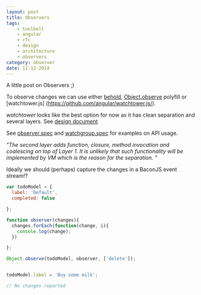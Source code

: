 ```yaml
---
layout: post
title: Observers
tags:
    - toolbelt
    - angular
    - rfc
    - design
    - architecture
    - observers
category: observer
date: 11-12-2014
---
```


A little post on Observers ;)

To observe changes we can use either [behold](https://www.npmjs.org/package/behold),  [Object.observe](https://github.com/Polymer/observe-js) polyfill or [watchtower.js] (https://github.com/angular/watchtower.js/).

*watchtower* looks like the best option for now as it has clean separation and several layers.
See [design document](https://docs.google.com/document/d/10W46qDNO8Dl0Uye3QX0oUDPYAwaPl0qNy73TVLjd1WI/edit#)

See [observer.spec](https://github.com/angular/watchtower.js/blob/master/test/observer.spec.js) and [watchgroup.spec](https://github.com/angular/watchtower.js/blob/master/test/watchgroup.spec.js) for examples on API usage.

<!--more-->

<cite>
"The second layer adds function, closure, method invocation and coalescing on top of Layer 1. It is unlikely that such functionality will be implemented by VM which is the reason for the separation. "
</cite>

Ideally we should (perhaps) capture the changes in a BaconJS event stream!?

```js
var todoModel = {
  label: 'Default',
  completed: false

};

function observer(changes){
  changes.forEach(function(change, i){
    console.log(change);
  })

};

Object.observe(todoModel, observer, ['delete']);


todoModel.label = 'Buy some milk';

// No changes reported
```
